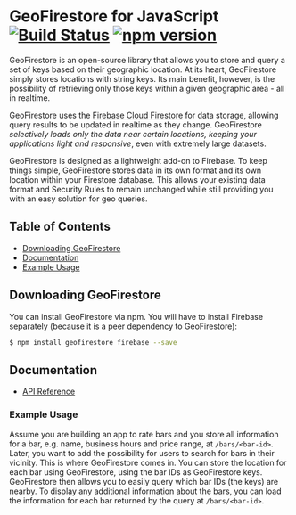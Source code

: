 # GeoFirestore for JavaScript [![Build Status](https://travis-ci.org/MichaelSolati/geofirestore.svg?branch=master)](https://travis-ci.org/MichaelSolati/geofirestore) [![npm version](https://badge.fury.io/js/geofirestore.svg)](https://badge.fury.io/js/geofirestore)

GeoFirestore is an open-source library that allows you to store and query a set of keys based on their
geographic location. At its heart, GeoFirestore simply stores locations with string keys. Its main
benefit, however, is the possibility of retrieving only those keys within a given geographic
area - all in realtime.

GeoFirestore uses the [Firebase Cloud Firestore](https://firebase.google.com/docs/firestore/) for data
storage, allowing query results to be updated in realtime as they change. GeoFirestore *selectively loads
only the data near certain locations, keeping your applications light and responsive*, even with
extremely large datasets.

GeoFirestore is designed as a lightweight add-on to Firebase. To keep things simple, GeoFirestore stores data
in its own format and its own location within your Firestore database. This allows your existing data
format and Security Rules to remain unchanged while still providing you with an easy solution for geo
queries.


## Table of Contents

 * [Downloading GeoFirestore](#downloading-geofirestore)
 * [Documentation](#documentation)
 * [Example Usage](#example-usage)


## Downloading GeoFirestore

You can install GeoFirestore via npm. You will have to install Firebase separately (because it is a peer dependency to GeoFirestore):

```bash
$ npm install geofirestore firebase --save
```

## Documentation

* [API Reference](docs/reference.md)

### Example Usage

Assume you are building an app to rate bars and you store all information for a bar, e.g. name, business hours and price range, at `/bars/<bar-id>`. Later, you want to add the possibility for users to search for bars in their vicinity. This is where GeoFirestore comes in. You can store the location for each bar using GeoFirestore, using the bar IDs as GeoFirestore keys. GeoFirestore then allows you to easily query which bar IDs (the keys) are nearby. To display any additional information about the bars, you can load the information for each bar returned by the query at `/bars/<bar-id>`.